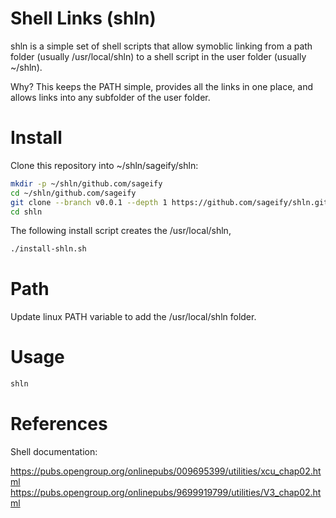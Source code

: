 # Shell Links (shln)

shln is a simple set of shell scripts that allow symoblic linking from a path folder (usually /usr/local/shln) to a shell script in the user folder (usually ~/shln).

Why?  This keeps the PATH simple, provides all the links in one place, and allows links into any subfolder of the user folder.

# Install

Clone this repository into ~/shln/sageify/shln:

```bash
mkdir -p ~/shln/github.com/sageify
cd ~/shln/github.com/sageify
git clone --branch v0.0.1 --depth 1 https://github.com/sageify/shln.git
cd shln
```

The following install script creates the /usr/local/shln, 

```bash
./install-shln.sh
```

# Path

Update linux PATH variable to add the /usr/local/shln folder.

# Usage

```bash
shln
```

# References

Shell documentation:

https://pubs.opengroup.org/onlinepubs/009695399/utilities/xcu_chap02.html
https://pubs.opengroup.org/onlinepubs/9699919799/utilities/V3_chap02.html
